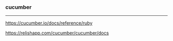 
### cucumber
---

https://cucumber.io/docs/reference/ruby

https://relishapp.com/cucumber/cucumber/docs






